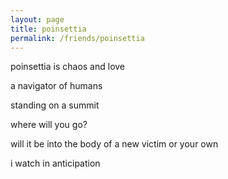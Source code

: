 ```yaml
---
layout: page
title: poinsettia
permalink: /friends/poinsettia
---
```


poinsettia is chaos and love

a navigator of humans

standing on a summit

where will you go?

will it be into the body of a new victim or your own

i watch in anticipation
